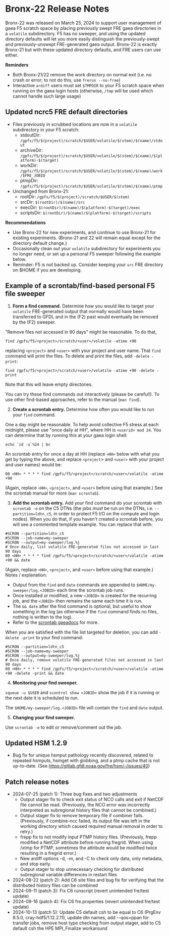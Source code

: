 # Bronx-22 Release Notes

Bronx-22 was released on March 25, 2024 to support user management of gaea F5 scratch space by placing previously swept FRE gaea directories in a `volatile` subdirectory. F5 has no sweeper, and using the updated directory defaults will let you more easily distinguish the previously-swept and previously-unswept FRE-generated gaea output. Bronx-22 is exactly Bronx-21 but with these updated directory defaults, and FRE users can use either.

**Reminders**
* Both Bronx-21/22 remove the work directory on normal exit (i.e. no crash or error; to not do this, use `frerun --no-free`)
* Interactive `ardiff` users must set `$TMPDIR` to your F5 scratch space when running on the gaea login hosts (otherwise, `/tmp` will be used which cannot handle such large usage)

## Updated ncrc5 FRE default directories
* Files previously in scrubbed locations are now in a `volatile` subdirectory in your F5 scratch:
  * stdoutDir: `/gpfs/f5/$(project)/scratch/$USER/volatile/$(stem)/$(name)/stdout`
  * archiveDir: `/gpfs/f5/$(project)/scratch/$USER/volatile/$(stem)/$(name)/$(platform)-$(target)`
  * workDir: `/gpfs/f5/$(project)/scratch/$USER/volatile/$(stem)/$(name)/work/$FRE_JOBID`
  * ptmpDir: `/gpfs/f5/$(project)/scratch/$USER/volatile/$(stem)/$(name)/ptmp`
* Unchanged from Bronx-21:
  * rootDir: `/gpfs/f5/$(project)/scratch/$USER/$(stem)`
  * srcDir: `$(rootDir)/$(name)/src`
  * execDir: `$(rootDir)/$(name)/$(platform)-$(target)/exec`
  * scriptsDir: `$(rootDir)/$(name)/$(platform)-$(target)/scripts`

**Recommendations**
* Use Bronx-22 for new experiments, and continue to use Bronx-21 for existing experiments. (Bronx-21 and 22 will remain equal except for the directory default change.)
* Occasionally clean out your `volatile` subdirectory for experiments you no longer need,
or set up a personal F5 sweeper following the example below.
* Reminder: F5 is not backed up. Consider keeping your `src` FRE directory on $HOME if you are developing.

## Example of a scrontab/find-based personal F5 file sweeper

1. **Form a find command.** Determine how you would like to target your `volatile` FRE-generated output that normally would have been transferred to GFDL and in the (F2) past would eventually be removed by the (F2) sweeper.

"Remove files not accessed in 90 days" might be reasonable. To do that,

`find /gpfs/f5/<project>/scratch/<user>/volatile -atime +90`

replacing `<project>` and `<user>` with your project and user name.
That `find` command will print the files. To delete and print the files, add `-delete -print`:

`find /gpfs/f5/<project>/scratch/<user>/volatile -atime +90 -delete -print`

Note that this will leave empty directories.

You can try these find commands out interactively (please be careful!). To use other find-based approaches, refer to the manual (`man find`).

2. **Create a scrontab entry.** Determine how often you would like to run your `find` command.

One a day might be reasonable. To help avoid collective F5 stress at each midnight, please use "once daily at HH", where HH is `<userid> mod 24`. You can determine that by running this at your gaea login shell:

```
echo `id -u`%24 | bc
```

An scrontab entry for once a day at HH (replace `<HH>` below with what you get by typing the above, and replace `<project`> and `<user>` with your project and user names) would be:

`00 <HH> * * * * find /gpfs/f5/<project>/scratch/<user>/volatile -atime +90`

(Again, replace `<HH>`, `<project>`, and `<user>` before using that example.) See the scrontab manual for more (`man scrontab`).

3. **Add the scrontab entry.** Add your find command do your scrontab with `scrontab -e` on the C5 DTNs (the jobs *must* be run on the DTNs, i.e. `--partition=ldtn_c5`, in order to protect F5 I/O on the compute and login nodes). When you do that, if you haven't created a scrontab before, you will see a commented template example. You can replace that with:

```
#SCRON --partition=ldtn_c5
#SCRON --job-name=my-sweeper
#SCRON --output=my-sweeper/log.%j
# Once daily, list volatile FRE-generated files not accessed in last 90 days
00 <HH> * * * * find /gpfs/f5/<project>/scratch/<user>/volatile -atime +90 && date
```

(Again, replace `<HH>`, `<project>`, and `<user>` before using that example.) Notes / explanation:
* Output from the `find` and `date` commands are appended to `$HOME/my-sweeper/log.<JOBID>` each time the scrontab job runs.
* Once installed or modified, a new `<JOBID>` is created for the recurring job, and the `<JOBID>` then remains the same each time it is run.
* The `&& date` after the find command is optional, but useful to show something in the log (as otherwise if the `find` command finds no files, nothing is written to the log).
* Refer to the [scrontab gaeadocs](https://gaeadocs.rdhpcs.noaa.gov/wiki/index.php?title=Cron) for more.

When you are satisfied with the file list targeted for deletion, you can add `-delete -print` to your find command:

```
#SCRON --partition=ldtn_c5
#SCRON --job-name=my-sweeper
#SCRON --output=my-sweeper/log.%j
# Once daily, remove volatile FRE-generated files not accessed in last 90 days
00 <HH> * * * * find /gpfs/f5/<project>/scratch/<user>/volatile -atime +90 -delete -print && date
```

4. **Monitoring your find sweeper.**

`squeue -u $USER` and `scontrol show <JOBID>` show the job if it is running or the next date it is scheduled to run.

The `$HOME/my-sweeper/log.<JOBID>` file will contain the `find` and `date` output.

5. **Changing your find sweeper.**

Use `scrontab -e` to edit or remove/comment out the job.

##

## Updated HSM 1.2.9
* Bug fix for unique hsmput pathology recently discovered, related to repeated hsmputs, hsmget with globbing, and a ptmp cache that is not up-to-date. (See https://gitlab.gfdl.noaa.gov/fre/hsm/-/issues/40)

## Patch release notes
* 2024-07-25 (patch 1): Three bug fixes and two adjustments
  * Output stager fix to check exit status of NCO calls and exit if NetCDF file cannot be read. (Previously, the NCO error was incorrectly interpreted as subregional history files that cannot be combined.)
  * Output stager fix to remove temporary file if combiner fails. (Previously, if combine-ncc failed, its output file was left in the working directory which caused required manual removal in order to retry.)
  * frepp fix to not modify input PTMP history files. (Previously, frepp modified a NetCDF attribute before running fregrid. When using /xtmp for PTMP, sometimes the attribute would be modified twice resulting in a fregrid error.)
  * New ardiff options -d, -m, and -C to check only data, only metadata, and stop early.
  * Output stager to stop unnecessary checking for distributed subregional variable differences in restart files
* 2024-08-22 (patch 2): Add C6 site files and bug fix for verifying that the distributed history files can be combined
* 2024-09-11 (patch 3): Fix C6 runscript (revert unintended fre/test update)
* 2024-09-16 (patch 4): Fix C6 fre.properties (revert unintended fre/test update)
* 2024-10-13 (patch 5): Update C5 default csh to be equal to C6 (PrgEnv 8.5.0, cray-hdf5/1.12.2.11), update dtn names, add --qos=ppan for transfer jobs, remove host type checking from output stager, add to C5 default csh the HPE MPI_Finalize workaround
